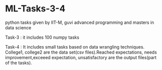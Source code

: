 # ML-Tasks-3-4
python tasks given by IIT-M, guvi advanced programming and masters in data science

Task-3 : it includes 100 numpy tasks

Task-4 : It includes small tasks based on data wrangling techniques. College1, college2 are the data set(csv files).Reached expectations, needs improvement,exceeed expectation, unsatisfactory are the output files(part of the tasks).
